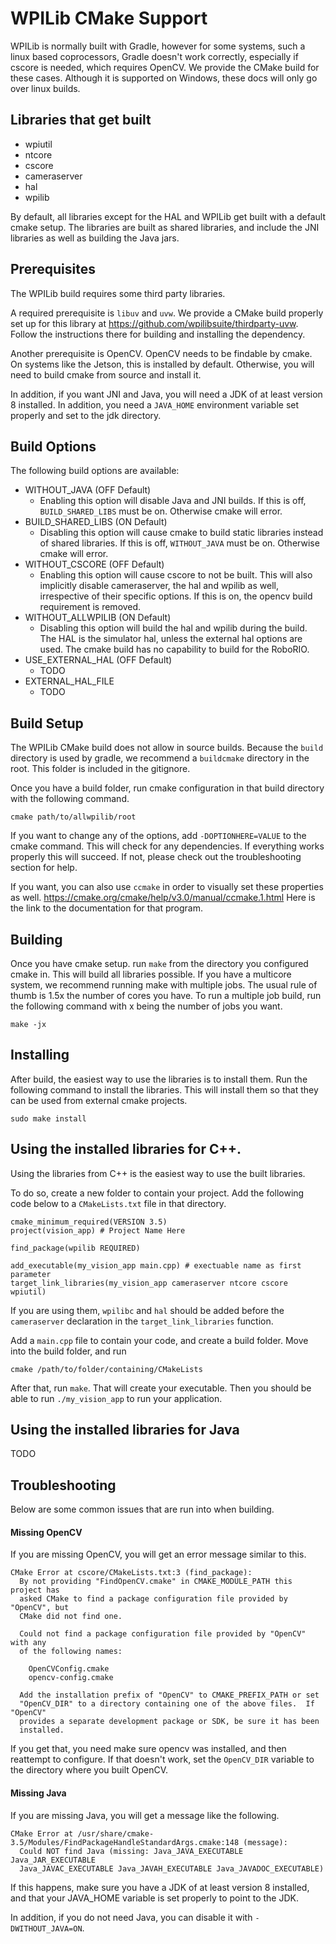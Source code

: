 # WPILib CMake Support

WPILib is normally built with Gradle, however for some systems, such a linux based coprocessors, Gradle doesn't work correctly, especially if cscore is needed, which requires OpenCV. We provide the CMake build for these cases. Although it is supported on Windows, these docs will only go over linux builds.

## Libraries that get built
* wpiutil
* ntcore
* cscore
* cameraserver
* hal
* wpilib

By default, all libraries except for the HAL and WPILib get built with a default cmake setup. The libraries are built as shared libraries, and include the JNI libraries as well as building the Java jars.

## Prerequisites

The WPILib build requires some third party libraries.

A required prerequisite is `libuv` and `uvw`. We provide a CMake build properly set up for this library at https://github.com/wpilibsuite/thirdparty-uvw.
Follow the instructions there for building and installing the dependency.

Another prerequisite is OpenCV. OpenCV needs to be findable by cmake. On systems like the Jetson, this is installed by default. Otherwise, you will need to build cmake from source and install it.

In addition, if you want JNI and Java, you will need a JDK of at least version 8 installed. In addition, you need a `JAVA_HOME` environment variable set properly and set to the jdk directory.

## Build Options

The following build options are available:

* WITHOUT_JAVA (OFF Default)
  * Enabling this option will disable Java and JNI builds. If this is off, `BUILD_SHARED_LIBS` must be on. Otherwise cmake will error.
* BUILD_SHARED_LIBS (ON Default)
  * Disabling this option will cause cmake to build static libraries instead of shared libraries. If this is off, `WITHOUT_JAVA` must be on. Otherwise cmake will error.
* WITHOUT_CSCORE (OFF Default)
  * Enabling this option will cause cscore to not be built. This will also implicitly disable cameraserver, the hal and wpilib as well, irrespective of their specific options. If this is on, the opencv build requirement is removed.
* WITHOUT_ALLWPILIB (ON Default)
  * Disabling this option will build the hal and wpilib during the build. The HAL is the simulator hal, unless the external hal options are used. The cmake build has no capability to build for the RoboRIO.
* USE_EXTERNAL_HAL (OFF Default)
  * TODO
* EXTERNAL_HAL_FILE
  * TODO

## Build Setup

The WPILib CMake build does not allow in source builds. Because the `build` directory is used by gradle, we recommend a `buildcmake` directory in the root. This folder is included in the gitignore.

Once you have a build folder, run cmake configuration in that build directory with the following command.

```
cmake path/to/allwpilib/root
```

If you want to change any of the options, add `-DOPTIONHERE=VALUE` to the cmake command. This will check for any dependencies. If everything works properly this will succeed. If not, please check out the troubleshooting section for help.

If you want, you can also use `ccmake` in order to visually set these properties as well.
https://cmake.org/cmake/help/v3.0/manual/ccmake.1.html
Here is the link to the documentation for that program.

## Building

Once you have cmake setup. run `make` from the directory you configured cmake in. This will build all libraries possible. If you have a multicore system, we recommend running make with multiple jobs. The usual rule of thumb is 1.5x the number of cores you have. To run a multiple job build, run the following command with x being the number of jobs you want.

```
make -jx
```

## Installing

After build, the easiest way to use the libraries is to install them. Run the following command to install the libraries. This will install them so that they can be used from external cmake projects.

```
sudo make install
```

## Using the installed libraries for C++.

Using the libraries from C++ is the easiest way to use the built libraries.

To do so, create a new folder to contain your project. Add the following code below to a `CMakeLists.txt` file in that directory.

```
cmake_minimum_required(VERSION 3.5)
project(vision_app) # Project Name Here

find_package(wpilib REQUIRED)

add_executable(my_vision_app main.cpp) # exectuable name as first parameter
target_link_libraries(my_vision_app cameraserver ntcore cscore wpiutil)
```

If you are using them, `wpilibc` and `hal` should be added before the `cameraserver` declaration in the `target_link_libraries` function.

Add a `main.cpp` file to contain your code, and create a build folder. Move into the build folder, and run

```
cmake /path/to/folder/containing/CMakeLists
```

After that, run `make`. That will create your executable. Then you should be able to run `./my_vision_app` to run your application.


## Using the installed libraries for Java
TODO

## Troubleshooting
Below are some common issues that are run into when building.

#### Missing OpenCV

If you are missing OpenCV, you will get an error message similar to this.

```
CMake Error at cscore/CMakeLists.txt:3 (find_package):
  By not providing "FindOpenCV.cmake" in CMAKE_MODULE_PATH this project has
  asked CMake to find a package configuration file provided by "OpenCV", but
  CMake did not find one.

  Could not find a package configuration file provided by "OpenCV" with any
  of the following names:

    OpenCVConfig.cmake
    opencv-config.cmake

  Add the installation prefix of "OpenCV" to CMAKE_PREFIX_PATH or set
  "OpenCV_DIR" to a directory containing one of the above files.  If "OpenCV"
  provides a separate development package or SDK, be sure it has been
  installed.
```

If you get that, you need make sure opencv was installed, and then reattempt to configure. If that doesn't work, set the `OpenCV_DIR` variable to the directory where you built OpenCV.

#### Missing Java

If you are missing Java, you will get a message like the following.
```
CMake Error at /usr/share/cmake-3.5/Modules/FindPackageHandleStandardArgs.cmake:148 (message):
  Could NOT find Java (missing: Java_JAVA_EXECUTABLE Java_JAR_EXECUTABLE
  Java_JAVAC_EXECUTABLE Java_JAVAH_EXECUTABLE Java_JAVADOC_EXECUTABLE)
```

If this happens, make sure you have a JDK of at least version 8 installed, and that your JAVA_HOME variable is set properly to point to the JDK.

In addition, if you do not need Java, you can disable it with `-DWITHOUT_JAVA=ON`.
